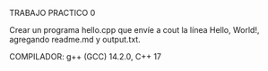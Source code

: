 TRABAJO PRACTICO 0

Crear un programa hello.cpp que envíe a cout la línea Hello, World!, agregando readme.md y output.txt.

COMPILADOR: g++ (GCC) 14.2.0, C++ 17
